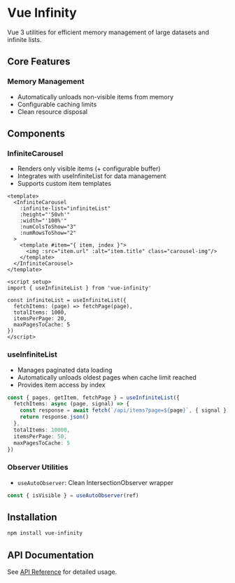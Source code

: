 # Vue Infinity

Vue 3 utilities for efficient memory management of large datasets and infinite lists.

## Core Features

### Memory Management
- Automatically unloads non-visible items from memory
- Configurable caching limits
- Clean resource disposal

## Components

### InfiniteCarousel
- Renders only visible items (+ configurable buffer)
- Integrates with useInfiniteList for data management
- Supports custom item templates

```vue
<template>
  <InfiniteCarousel
    :infinite-list="infiniteList"
    :height="'50vh'"
    :width="'100%'"
    :numColsToShow="3"
    :numRowsToShow="2"
  >
    <template #item="{ item, index }">
      <img :src="item.url" :alt="item.title" class="carousel-img"/>
    </template>
  </InfiniteCarousel>
</template>

<script setup>
import { useInfiniteList } from 'vue-infinity'

const infiniteList = useInfiniteList({
  fetchItems: (page) => fetchPage(page),
  totalItems: 1000,
  itemsPerPage: 20,
  maxPagesToCache: 5
})
</script>
```

### useInfiniteList
- Manages paginated data loading
- Automatically unloads oldest pages when cache limit reached
- Provides item access by index

```ts
const { pages, getItem, fetchPage } = useInfiniteList({
  fetchItems: async (page, signal) => {
    const response = await fetch(`/api/items?page=${page}`, { signal })
    return response.json()
  },
  totalItems: 10000,
  itemsPerPage: 50,
  maxPagesToCache: 5
})
```

### Observer Utilities
- `useAutoObserver`: Clean IntersectionObserver wrapper

```ts
const { isVisible } = useAutoObserver(ref)
```

## Installation
```bash
npm install vue-infinity
```

## API Documentation
See [API Reference](#) for detailed usage.